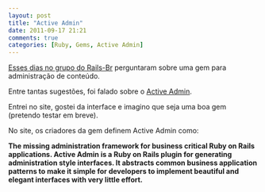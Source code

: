 ```yaml
---
layout: post
title: "Active Admin"
date: 2011-09-17 21:21
comments: true
categories: [Ruby, Gems, Active Admin]
---
```


[Esses dias no grupo do Rails-Br][1] perguntaram sobre uma gem para administração de conteúdo.

Entre tantas sugestões, foi falado sobre o [Active Admin][2].

Entrei no site, gostei da interface e imagino que seja uma boa gem (pretendo testar em breve).

No site, os criadores da gem definem Active Admin como:

**The missing administration framework for business critical Ruby on Rails applications.
Active Admin is a Ruby on Rails plugin for generating administration style interfaces. 
It abstracts common business application patterns to make it simple for developers to implement beautiful and elegant interfaces with very little effort.**



[1]: http://groups.google.com/group/rails-br/browse_thread/thread/932fe7c6a9bfd6c5/7367a53bb2886507?lnk=gst&q=Gem+para+administra%C3%A7%C3%A3o#7367a53bb2886507
[2]: http://activeadmin.info/ "Active Admin"
